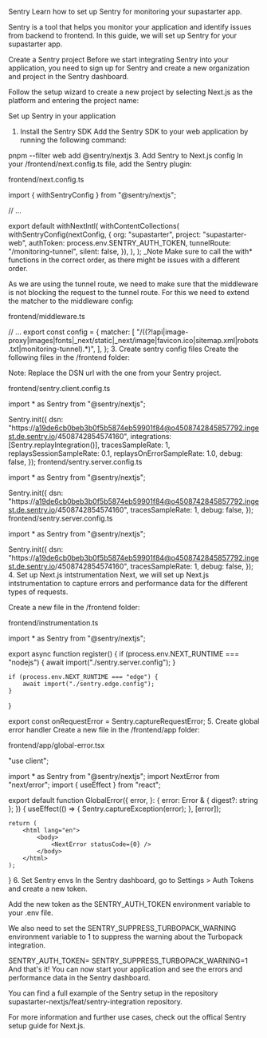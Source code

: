 Sentry
Learn how to set up Sentry for monitoring your supastarter app.

Sentry is a tool that helps you monitor your application and identify issues from backend to frontend. In this guide, we will set up Sentry for your supastarter app.

Create a Sentry project
Before we start integrating Sentry into your application, you need to sign up for Sentry and create a new organization and project in the Sentry dashboard.



Follow the setup wizard to create a new project by selecting Next.js as the platform and entering the project name:





Set up Sentry in your application
1. Install the Sentry SDK
Add the Sentry SDK to your web application by running the following command:


pnpm --filter web add @sentry/nextjs
3. Add Sentry to Next.js config
In your /frontend/next.config.ts file, add the Sentry plugin:

frontend/next.config.ts

import { withSentryConfig } from "@sentry/nextjs";
 
// ...
 
export default withNextIntl(
	withContentCollections(
		withSentryConfig(nextConfig, {
			org: "supastarter",
			project: "supastarter-web",
			authToken: process.env.SENTRY_AUTH_TOKEN,
			tunnelRoute: "/monitoring-tunnel",
			silent: false,
		}),
	),
);
_Note Make sure to call the with* functions in the correct order, as there might be issues with a different order.

As we are using the tunnel route, we need to make sure that the middleware is not blocking the request to the tunnel route. For this we need to extend the matcher to the middleware config:

frontend/middleware.ts

// ...
export const config = {
	matcher: [
		"/((?!api|image-proxy|images|fonts|_next/static|_next/image|favicon.ico|sitemap.xml|robots.txt|monitoring-tunnel).*)",
	],
};
3. Create sentry config files
Create the following files in the /frontend folder:

Note: Replace the DSN url with the one from your Sentry project.

frontend/sentry.client.config.ts

import * as Sentry from "@sentry/nextjs";
 
Sentry.init({
	dsn: "https://a19de6cb0beb3b0f5b5874eb59901f84@o4508742845857792.ingest.de.sentry.io/4508742854574160",
	integrations: [Sentry.replayIntegration()],
	tracesSampleRate: 1,
	replaysSessionSampleRate: 0.1,
	replaysOnErrorSampleRate: 1.0,
	debug: false,
});
frontend/sentry.server.config.ts

import * as Sentry from "@sentry/nextjs";
 
Sentry.init({
	dsn: "https://a19de6cb0beb3b0f5b5874eb59901f84@o4508742845857792.ingest.de.sentry.io/4508742854574160",
	tracesSampleRate: 1,
	debug: false,
});
frontend/sentry.server.config.ts

import * as Sentry from "@sentry/nextjs";
 
Sentry.init({
	dsn: "https://a19de6cb0beb3b0f5b5874eb59901f84@o4508742845857792.ingest.de.sentry.io/4508742854574160",
	tracesSampleRate: 1,
	debug: false,
});
4. Set up Next.js intstrumentation
Next, we will set up Next.js intstrumentation to capture errors and performance data for the different types of requests.

Create a new file in the /frontend folder:

frontend/instrumentation.ts

import * as Sentry from "@sentry/nextjs";
 
export async function register() {
	if (process.env.NEXT_RUNTIME === "nodejs") {
		await import("./sentry.server.config");
	}
 
	if (process.env.NEXT_RUNTIME === "edge") {
		await import("./sentry.edge.config");
	}
}
 
export const onRequestError = Sentry.captureRequestError;
5. Create global error handler
Create a new file in the /frontend/app folder:

frontend/app/global-error.tsx

"use client";
 
import * as Sentry from "@sentry/nextjs";
import NextError from "next/error";
import { useEffect } from "react";
 
export default function GlobalError({
	error,
}: {
	error: Error & { digest?: string };
}) {
	useEffect(() => {
		Sentry.captureException(error);
	}, [error]);
 
	return (
		<html lang="en">
			<body>
				<NextError statusCode={0} />
			</body>
		</html>
	);
}
6. Set Sentry envs
In the Sentry dashboard, go to Settings > Auth Tokens and create a new token.

Add the new token as the SENTRY_AUTH_TOKEN environment variable to your .env file.

We also need to set the SENTRY_SUPPRESS_TURBOPACK_WARNING environment variable to 1 to suppress the warning about the Turbopack integration.


SENTRY_AUTH_TOKEN=<your-sentry-auth-token>
SENTRY_SUPPRESS_TURBOPACK_WARNING=1
And that's it! You can now start your application and see the errors and performance data in the Sentry dashboard.

You can find a full example of the Sentry setup in the repository supastarter-nextjs/feat/sentry-integration repository.

For more information and further use cases, check out the offical Sentry setup guide for Next.js.
